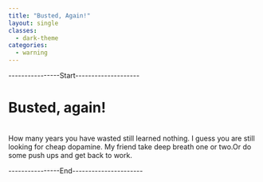 ```yaml
---
title: "Busted, Again!"
layout: single
classes:
  - dark-theme
categories:
  - warning
---
```


----------------Start--------------------

# Busted, again!
<br>
How many years you have wasted still learned nothing. I guess you are still looking for cheap dopamine. 
My friend take deep breath one or two.Or do some push ups and get back to work.






----------------End----------------------
